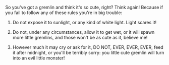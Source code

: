 So you've got a gremlin and think it's so cute, right? Think again! Because if you fail to follow any of these rules you're in big trouble:

1. Do not expose it to sunlight, or any kind of white light. Light scares it!

2. Do not, under any circumstances, allow it to get wet, or it will spawn more little gremlins, and those won't be as cute as it, believe me!

3. However much it may cry or ask for it, DO NOT, EVER, EVER, EVER, feed it after midnight, or you'll be terribly sorry: you little cute gremlin will turn into an evil little monster!

